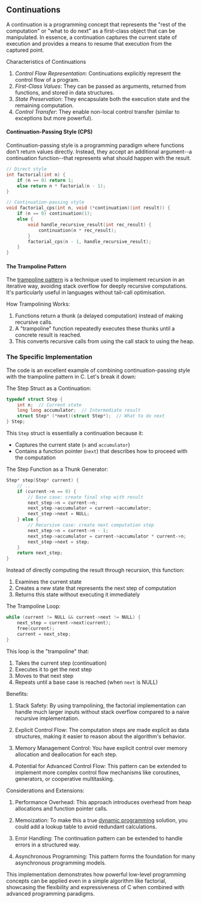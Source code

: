 
## Continuations

A continuation is a programming concept that represents the "rest of the computation" or "what to do next"
as a first-class object that can be manipulated. In essence, a continuation captures the current state of
execution and provides a means to resume that execution from the captured point.

Characteristics of Continuations

1. *Control Flow Representation*: Continuations explicitly represent the control flow of a program.
2. *First-Class Values*: They can be passed as arguments, returned from functions, and stored in data structures.
3. *State Preservation*: They encapsulate both the execution state and the remaining computation.
4. *Control Transfer*: They enable non-local control transfer (similar to exceptions but more powerful).

#### Continuation-Passing Style (CPS)

Continuation-passing style is a programming paradigm where functions don't return values directly. Instead,
they accept an additional argument--a continuation function--that represents what should happen with the result.

```c
// Direct style
int factorial(int n) {
    if (n == 0) return 1;
    else return n * factorial(n - 1);
}

// Continuation-passing style
void factorial_cps(int n, void (*continuation)(int result)) {
    if (n == 0) continuation(1);
    else {
        void handle_recursive_result(int rec_result) {
            continuation(n * rec_result);
        }
        factorial_cps(n - 1, handle_recursive_result);
    }
}
```

#### The Trampoline Pattern

The [trampoline pattern](./../trampoline/) is a technique used to implement recursion in an iterative way,
avoiding stack overflow for deeply recursive computations. It's particularly useful in languages without
tail-call optimisation.

How Trampolining Works:
1. Functions return a thunk (a delayed computation) instead of making recursive calls.
2. A "trampoline" function repeatedly executes these thunks until a concrete result is reached.
3. This converts recursive calls from using the call stack to using the heap.


### The Specific Implementation

The code is an excellent example of combining continuation-passing style with the trampoline pattern in C.
Let's break it down:

The Step Struct as a Continuation:

```c
typedef struct Step {
    int n;  // Current state
    long long accumulator;  // Intermediate result
    struct Step* (*next)(struct Step*);  // What to do next
} Step;
```

This `Step` struct is essentially a continuation because it:
- Captures the current state (`n` and `accumulator`)
- Contains a function pointer (`next`) that describes how to proceed with the computation


The Step Function as a Thunk Generator:

```c
Step* step(Step* current) {
    // ..
    if (current->n == 0) {
        // Base case: create final step with result
        next_step->n = current->n;
        next_step->accumulator = current->accumulator;
        next_step->next = NULL;
    } else {
        // Recursive case: create next computation step
        next_step->n = current->n - 1;
        next_step->accumulator = current->accumulator * current->n;
        next_step->next = step;
    }
    return next_step;
}
```

Instead of directly computing the result through recursion, this function:
1. Examines the current state
2. Creates a new state that represents the next step of computation
3. Returns this state without executing it immediately

The Trampoline Loop:

```c
while (current != NULL && current->next != NULL) {
    next_step = current->next(current);
    free(current);
    current = next_step;
}
```

This loop is the "trampoline" that:
1. Takes the current step (continuation)
2. Executes it to get the next step
3. Moves to that next step
4. Repeats until a base case is reached (when `next` is NULL)


Benefits:

1. Stack Safety: By using trampolining, the factorial implementation can handle much larger
   inputs without stack overflow compared to a naive recursive implementation.

2. Explicit Control Flow: The computation steps are made explicit as data structures, making
   it easier to reason about the algorithm's behavior.

3. Memory Management Control: You have explicit control over memory allocation and deallocation
   for each step.

4. Potential for Advanced Control Flow: This pattern can be extended to implement more complex
   control flow mechanisms like coroutines, generators, or cooperative multitasking.


Considerations and Extensions:

1. Performance Overhead: This approach introduces overhead from heap allocations and function pointer calls.

2. Memoization: To make this a true [dynamic programming](./../../../ch03/dyn/) solution, you could add a
   lookup table to avoid redundant calculations.

3. Error Handling: The continuation pattern can be extended to handle errors in a structured way.

4. Asynchronous Programming: This pattern forms the foundation for many asynchronous programming models.

This implementation demonstrates how powerful low-level programming concepts can be applied even in a
simple algorithm like factorial, showcasing the flexibility and expressiveness of C when combined with
advanced programming paradigms.
